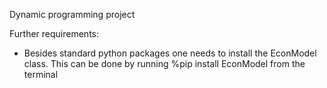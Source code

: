 Dynamic programming project



Further requirements:
- Besides standard python packages one needs to install the EconModel class. This can be done by running %pip install EconModel from the terminal